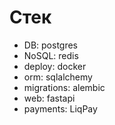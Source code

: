 # Стек

 - DB: postgres
 - NoSQL: redis
 - deploy: docker
 - orm: sqlalchemy
 - migrations: alembic
 - web: fastapi
 - payments: LiqPay